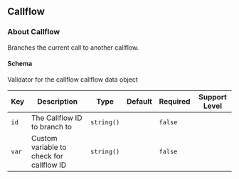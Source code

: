 ## Callflow

### About Callflow

Branches the current call to another callflow.

#### Schema

Validator for the callflow callflow data object



Key | Description | Type | Default | Required | Support Level
--- | ----------- | ---- | ------- | -------- | -------------
`id` | The Callflow ID to branch to | `string()` |   | `false` |  
`var` | Custom variable to check for callflow ID | `string()` |   | `false` |  



